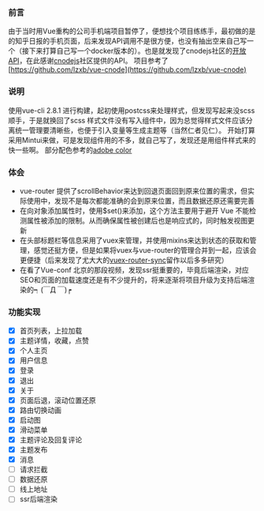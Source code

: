 ### 前言
由于当时用Vue重构的公司手机端项目暂停了，便想找个项目练练手，最初做的是的知乎日报的手机页面，后来发现API调用不是很方便，也没有抽出空来自己写一个（接下来打算自己写一个docker版本的）。也是就发现了cnodejs社区的[开放API](https://cnodejs.org/api)，在此感谢[cnodejs](https://cnodejs.org/)社区提供的API。
项目参考了[https://github.com/lzxb/vue-cnode](https://github.com/lzxb/vue-cnode)

### 说明
使用vue-cli 2.8.1 进行构建，起初使用postcss来处理样式，但发现写起来没scss顺手，于是就换回了scss
样式文件没有写入组件中，因为总觉得样式文件应该分离统一管理要清晰些，也便于引入变量等生成主题等（当然仁者见仁）。
开始打算采用Mintui来做，可是发现组件用的不多，就自己写了，发现还是用组件样式来的快一些啊。
部分配色参考的[adobe color](https://color.adobe.com/zh/explore/?filter=most-popular&time=all)


### 体会
- vue-router 提供了scrollBehavior来达到回退页面回到原来位置的需求，但实际使用中，发现不是每次都能准确的会到原来位置，而且数据还原还需要完善
- 在向对象添加属性时，使用$set()来添加，这个方法主要用于避开 Vue 不能检测属性被添加的限制。从而确保属性被创建后也是响应式的，同时触发视图更新
- 在头部标题栏等信息采用了vuex来管理，并使用mixins来达到状态的获取和管理，感觉还挺方便，但是如果将vuex与vue-router的管理合并到一起，应该会更便捷（后来发现了尤大大的[vuex-router-sync](https://github.com/vuejs/vuex-router-sync)留作以后多多研究）
- 在看了Vue-conf 北京的那段视频，发现ssr挺重要的，毕竟后端渲染，对应SEO和页面的加载速度还是有不少提升的，将来逐渐将项目升级为支持后端渲染的┑(￣Д ￣)┍

### 功能实现
- [x] 首页列表，上拉加载
- [x] 主题详情，收藏，点赞
- [x] 个人主页
- [x] 用户信息
- [x] 登录
- [x] 退出
- [x] 关于
- [x] 页面后退，滚动位置还原
- [x] 路由切换动画
- [x] 启动图
- [x] 滑动菜单
- [x] 主题评论及回复评论
- [x] 主题发布
- [x] 消息
- [ ] 请求拦截
- [ ] 数据还原
- [ ] 线上地址
- [ ] ssr后端渲染
